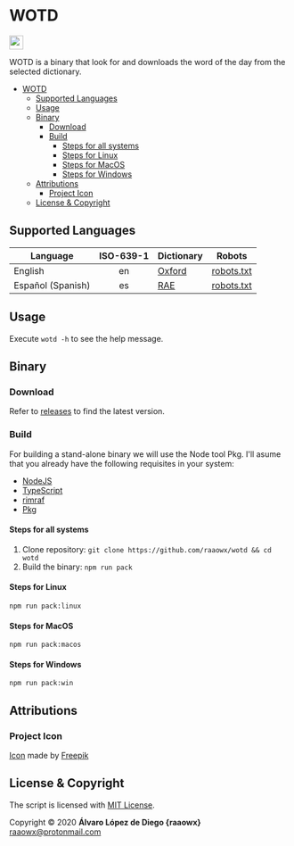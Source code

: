 # WOTD

<img
src="./wotd.png" width="25">

WOTD is a binary that look for and downloads the word of the day from the selected dictionary.

- [WOTD](#wotd)
  - [Supported Languages](#supported-languages)
  - [Usage](#usage)
  - [Binary](#binary)
    - [Download](#download)
    - [Build](#build)
      - [Steps for all systems](#steps-for-all-systems)
      - [Steps for Linux](#steps-for-linux)
      - [Steps for MacOS](#steps-for-macos)
      - [Steps for Windows](#steps-for-windows)
  - [Attributions](#attributions)
    - [Project Icon](#project-icon)
  - [License & Copyright](#license--copyright)

## Supported Languages

Language|ISO-639-1|Dictionary|Robots
-|:-:|-|:-:
English|en|[Oxford](https://www.oxfordlearnersdictionaries.com)|[robots.txt](https://www.oxfordlearnersdictionaries.com/robots.txt)
Español (Spanish)|es|[RAE](https://dle.rae.es)|[robots.txt](https://dle.rae.es/robots.txt)  

## Usage

Execute `wotd -h` to see the help message.

## Binary

### Download

Refer to [releases](https://github.com/raaowx/wotd/releases) to find the latest version.

### Build

For building a stand-alone binary we will use the Node tool Pkg. I'll asume that you already have the following requisites in your system:

- [NodeJS](https://nodejs.org)
- [TypeScript](https://www.typescriptlang.org)
- [rimraf](https://github.com/isaacs/rimraf)
- [Pkg](https://github.com/zeit/pkg)

#### Steps for all systems

1. Clone repository: `git clone https://github.com/raaowx/wotd && cd wotd`
2. Build the binary: `npm run pack`

#### Steps for Linux

`npm run pack:linux`

#### Steps for MacOS

`npm run pack:macos`

#### Steps for Windows

`npm run pack:win`

## Attributions

### Project Icon

[Icon](https://www.flaticon.com/free-icon/profanity_1686501) made by [Freepik](https://www.flaticon.com/authors/freepik)

## License & Copyright

The script is licensed with [MIT License](LICENSE.txt).

Copyright © 2020 **Álvaro López de Diego {raaowx}** <raaowx@protonmail.com>
